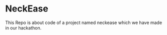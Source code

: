 # NeckEase
This Repo is about code of a project named neckease which we have made in our hackathon.
